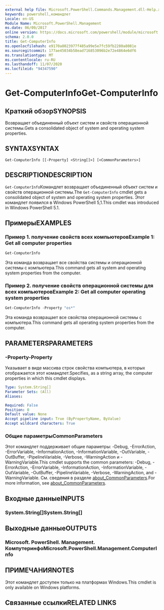 ```yaml
---
external help file: Microsoft.PowerShell.Commands.Management.dll-Help.xml
keywords: powershell,командлет
Locale: en-US
Module Name: Microsoft.PowerShell.Management
ms.date: 06/09/2017
online version: https://docs.microsoft.com/powershell/module/microsoft.powershell.management/get-computerinfo?view=powershell-7&WT.mc_id=ps-gethelp
schema: 2.0.0
title: Get-ComputerInfo
ms.openlocfilehash: e9170a8023977f485a99e5e7fc59fb2280a8081e
ms.sourcegitcommit: 177ae45034b58ead716853096b2e72e4864e6df6
ms.translationtype: MT
ms.contentlocale: ru-RU
ms.lasthandoff: 11/07/2020
ms.locfileid: "94347590"
---
```

# <span data-ttu-id="4dafa-103">Get-ComputerInfo</span><span class="sxs-lookup"><span data-stu-id="4dafa-103">Get-ComputerInfo</span></span>

## <span data-ttu-id="4dafa-104">Краткий обзор</span><span class="sxs-lookup"><span data-stu-id="4dafa-104">SYNOPSIS</span></span>
<span data-ttu-id="4dafa-105">Возвращает объединенный объект систем и свойств операционной системы.</span><span class="sxs-lookup"><span data-stu-id="4dafa-105">Gets a consolidated object of system and operating system properties.</span></span>

## <span data-ttu-id="4dafa-106">SYNTAX</span><span class="sxs-lookup"><span data-stu-id="4dafa-106">SYNTAX</span></span>

```
Get-ComputerInfo [[-Property] <String[]>] [<CommonParameters>]
```

## <span data-ttu-id="4dafa-107">DESCRIPTION</span><span class="sxs-lookup"><span data-stu-id="4dafa-107">DESCRIPTION</span></span>

<span data-ttu-id="4dafa-108">`Get-ComputerInfo`Командлет возвращает объединенный объект систем и свойств операционной системы.</span><span class="sxs-lookup"><span data-stu-id="4dafa-108">The `Get-ComputerInfo` cmdlet gets a consolidated object of system and operating system properties.</span></span>
<span data-ttu-id="4dafa-109">Этот командлет появился в Windows PowerShell 5,1.</span><span class="sxs-lookup"><span data-stu-id="4dafa-109">This cmdlet was introduced in Windows PowerShell 5.1.</span></span>

## <span data-ttu-id="4dafa-110">Примеры</span><span class="sxs-lookup"><span data-stu-id="4dafa-110">EXAMPLES</span></span>

### <span data-ttu-id="4dafa-111">Пример 1. получение свойств всех компьютеров</span><span class="sxs-lookup"><span data-stu-id="4dafa-111">Example 1: Get all computer properties</span></span>

```powershell
Get-ComputerInfo
```

<span data-ttu-id="4dafa-112">Эта команда возвращает все свойства системы и операционной системы с компьютера.</span><span class="sxs-lookup"><span data-stu-id="4dafa-112">This command gets all system and operating system properties from the computer.</span></span>

### <span data-ttu-id="4dafa-113">Пример 2. получение свойств операционной системы для всех компьютеров</span><span class="sxs-lookup"><span data-stu-id="4dafa-113">Example 2: Get all computer operating system properties</span></span>

```powershell
Get-ComputerInfo -Property "os*"
```

<span data-ttu-id="4dafa-114">Эта команда возвращает все свойства операционной системы с компьютера.</span><span class="sxs-lookup"><span data-stu-id="4dafa-114">This command gets all operating system properties from the computer.</span></span>

## <span data-ttu-id="4dafa-115">PARAMETERS</span><span class="sxs-lookup"><span data-stu-id="4dafa-115">PARAMETERS</span></span>

### <span data-ttu-id="4dafa-116">-Property</span><span class="sxs-lookup"><span data-stu-id="4dafa-116">-Property</span></span>

<span data-ttu-id="4dafa-117">Указывает в виде массива строк свойства компьютера, в которых отображается этот командлет.</span><span class="sxs-lookup"><span data-stu-id="4dafa-117">Specifies, as a string array, the computer properties in which this cmdlet displays.</span></span>

```yaml
Type: System.String[]
Parameter Sets: (All)
Aliases:

Required: False
Position: 0
Default value: None
Accept pipeline input: True (ByPropertyName, ByValue)
Accept wildcard characters: True
```

### <span data-ttu-id="4dafa-118">Общие параметры</span><span class="sxs-lookup"><span data-stu-id="4dafa-118">CommonParameters</span></span>

<span data-ttu-id="4dafa-119">Этот командлет поддерживает общие параметры: -Debug, -ErrorAction, -ErrorVariable, -InformationAction, -InformationVariable, -OutVariable, -OutBuffer, -PipelineVariable, -Verbose, -WarningAction и -WarningVariable.</span><span class="sxs-lookup"><span data-stu-id="4dafa-119">This cmdlet supports the common parameters: -Debug, -ErrorAction, -ErrorVariable, -InformationAction, -InformationVariable, -OutVariable, -OutBuffer, -PipelineVariable, -Verbose, -WarningAction, and -WarningVariable.</span></span> <span data-ttu-id="4dafa-120">См. сведения в разделе [about_CommonParameters](../Microsoft.PowerShell.Core/About/about_CommonParameters.md).</span><span class="sxs-lookup"><span data-stu-id="4dafa-120">For more information, see [about_CommonParameters](../Microsoft.PowerShell.Core/About/about_CommonParameters.md).</span></span>

## <span data-ttu-id="4dafa-121">Входные данные</span><span class="sxs-lookup"><span data-stu-id="4dafa-121">INPUTS</span></span>

### <span data-ttu-id="4dafa-122">System.String[]</span><span class="sxs-lookup"><span data-stu-id="4dafa-122">System.String[]</span></span>

## <span data-ttu-id="4dafa-123">Выходные данные</span><span class="sxs-lookup"><span data-stu-id="4dafa-123">OUTPUTS</span></span>

### <span data-ttu-id="4dafa-124">Microsoft. PowerShell. Management. Компутеринфо</span><span class="sxs-lookup"><span data-stu-id="4dafa-124">Microsoft.PowerShell.Management.ComputerInfo</span></span>

## <span data-ttu-id="4dafa-125">ПРИМЕЧАНИЯ</span><span class="sxs-lookup"><span data-stu-id="4dafa-125">NOTES</span></span>

<span data-ttu-id="4dafa-126">Этот командлет доступен только на платформах Windows.</span><span class="sxs-lookup"><span data-stu-id="4dafa-126">This cmdlet is only available on Windows platforms.</span></span>

## <span data-ttu-id="4dafa-127">Связанные ссылки</span><span class="sxs-lookup"><span data-stu-id="4dafa-127">RELATED LINKS</span></span>
